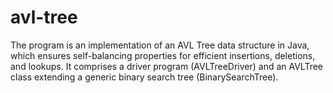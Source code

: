 # avl-tree

The program is an implementation of an AVL Tree data structure in Java, which ensures self-balancing properties for efficient insertions, deletions, and lookups. It comprises a driver program (AVLTreeDriver) and an AVLTree class extending a generic binary search tree (BinarySearchTree). 
